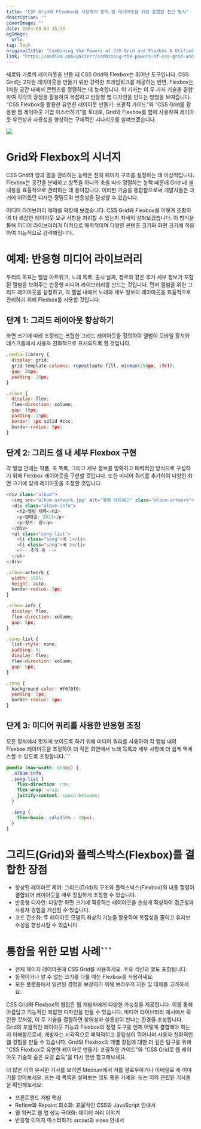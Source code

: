 ```yaml
---
title: "CSS Grid와 Flexbox를 사용해서 동적 웹 레이아웃을 위한 통합된 접근 방식"
description: ""
coverImage: ""
date: 2024-08-03 15:53
ogImage: 
  url: 
tag: Tech
originalTitle: "Combining the Powers of CSS Grid and Flexbox A Unified Approach for Dynamic Web Layouts"
link: "https://medium.com/@asierr/combining-the-powers-of-css-grid-and-flexbox-a-unified-approach-for-dynamic-web-layouts-bd2f7b470f5f"
---
```




세로와 가로의 레이아웃을 만들 때 CSS Grid와 Flexbox는 뛰어난 도구입니다. CSS Grid는 2차원 레이아웃을 만들기 위한 강력한 프레임워크를 제공하는 반면, Flexbox는 1차원 공간 내에서 콘텐츠를 정렬하는 데 능숙합니다. 이 기사는 이 두 가지 기술을 결합하여 각각의 장점을 활용하여 복잡하고 반응형 웹 디자인을 만드는 방법을 보여줍니다. “CSS Flexbox를 활용한 유연한 레이아웃 만들기: 포괄적 가이드”와 “CSS Grid를 활용한 웹 레이아웃 기법 마스터하기”를 토대로, Grid와 Flexbox를 함께 사용하여 레이아웃 유연성과 사용성을 향상하는 구체적인 시나리오를 살펴보겠습니다.

![](/assets/img/CombiningthePowersofCSSGridandFlexboxAUnifiedApproachforDynamicWebLayouts_0.png)

# Grid와 Flexbox의 시너지

CSS Grid의 행과 열을 관리하는 능력은 전체 페이지 구조를 설정하는 데 이상적입니다. Flexbox는 공간을 분배하고 항목을 하나의 축을 따라 정렬하는 능력 때문에 Grid 내 셀 내용을 효율적으로 관리하는 데 용이합니다. 이러한 기술을 통합함으로써 개발자들은 과거에 어려웠던 디자인 정밀도와 반응성을 달성할 수 있습니다.

<div class="content-ad"></div>

미디어 라이브러리 예제를 확장해 보겠습니다. CSS Grid와 Flexbox를 어떻게 조합하여 더 복잡한 레이아웃 요구 사항을 처리할 수 있는지 자세히 살펴보겠습니다. 이 방식을 통해 미디어 라이브러리가 미적으로 매력적이며 다양한 콘텐츠 크기와 화면 크기에 적응하여 기능적으로 강력해집니다.

# 예제: 반응형 미디어 라이브러리

우리의 목표는 앨범 아트워크, 노래 목록, 출시 날짜, 장르와 같은 추가 세부 정보가 포함된 앨범을 보여주는 반응형 미디어 라이브러리를 만드는 것입니다. 먼저 앨범을 위한 그리드 레이아웃을 설정하고, 각 앨범 내에서 노래와 세부 정보의 레이아웃을 효율적으로 관리하기 위해 Flexbox를 사용할 것입니다.

## 단계 1: 그리드 레이아웃 향상하기

<div class="content-ad"></div>

화면 크기에 따라 조정되는 복잡한 그리드 레이아웃을 정의하여 앨범이 모바일 장치와 데스크톱에서 사용자 친화적으로 표시되도록 할 것입니다.

```js
.media-library {
  display: grid;
  grid-template-columns: repeat(auto-fill, minmax(250px, 1fr));
  gap: 20px;
  padding: 20px;
}

.album {
  display: flex;
  flex-direction: column;
  gap: 10px;
  padding: 15px;
  border: 1px solid #ccc;
  border-radius: 5px;
}
```

## 단계 2: 그리드 셀 내 세부 Flexbox 구현

각 앨범 안에는 작품, 곡 목록, 그리고 세부 정보를 명확하고 매력적인 방식으로 구성하기 위해 Flexbox 레이아웃을 구현할 것입니다. 또한 미디어 쿼리를 추가하여 다양한 화면 크기에 맞게 레이아웃을 조정할 것입니다.

<div class="content-ad"></div>

```js
<div class="album">
  <img src="album-artwork.jpg" alt="앨범 아트워크" class="album-artwork">
  <div class="album-info">
    <h2>앨범 제목</h2>
    <p>발매일: 2023</p>
    <p>장르: 팝</p>
  </div>
  <ul class="song-list">
    <li class="song">곡 1</li>
    <li class="song">곡 2</li>
    <!-- 추가 곡 -->
  </ul>
</div>
```

```js
.album-artwork {
  width: 100%;
  height: auto;
  border-radius: 5px;
}

.album-info {
  display: flex;
  flex-direction: column;
  gap: 5px;
}

.song-list {
  list-style: none;
  padding: 0;
  display: flex;
  flex-direction: column;
  gap: 5px;
}

.song {
  background-color: #f0f0f0;
  padding: 5px;
  border-radius: 5px;
}
```

## 단계 3: 미디어 쿼리를 사용한 반응형 조정

모든 장치에서 멋지게 보이도록 하기 위해 미디어 쿼리를 사용하여 각 앨범 내의 Flexbox 레이아웃을 조정하여 더 작은 화면에서 노래 목록과 세부 사항에 더 쉽게 액세스할 수 있도록 조정합니다.```

<div class="content-ad"></div>

```css
@media (max-width: 600px) {
  .album-info,
  .song-list {
    flex-direction: row;
    flex-wrap: wrap;
    justify-content: space-between;
  }

  .song {
    flex-basis: calc(50% - 10px);
  }
}
```

# 그리드(Grid)와 플렉스박스(Flexbox)를 결합한 장점

- 향상된 레이아웃 제어: 그리드(Grid)의 구조와 플렉스박스(Flexbox)의 내용 정렬이 결합되어 레이아웃을 매우 정밀하게 조정할 수 있습니다.
- 반응형 디자인: 다양한 화면 크기에 적응하는 레이아웃을 손쉽게 작성하여 접근성과 사용자 경험을 개선할 수 있습니다.
- 코드 간소화: 두 레이아웃 모델의 최상의 기능을 활용하여 복잡성을 줄이고 유지보수성을 향상시킬 수 있습니다.

# 통합을 위한 모범 사례```

<div class="content-ad"></div>

- 전체 페이지 레이아웃에 CSS Grid를 사용하세요. 주요 섹션과 열도 포함됩니다.
- 동적이거나 알 수 없는 크기를 다룰 때는 Flexbox를 사용하세요.
- 모든 플랫폼에서 일관된 경험을 보장하기 위해 브라우저 지원 및 대체를 고려하세요.

CSS Grid와 Flexbox의 협업은 웹 개발자에게 다양한 가능성을 제공합니다. 이를 통해 아름답고 기능적인 복잡한 디자인을 만들 수 있습니다. 미디어 라이브러리 예시에서 확인한 것처럼, 이 두 기술을 결합하면 창의성과 실용성이 만나는 환경을 조성합니다. Grid의 포괄적인 레이아웃 기능과 Flexbox의 정렬 도구를 언제 어떻게 결합해야 하는지 이해함으로써, 개발자는 시각적으로 매력적이고 응답성이 뛰어나며 사용자 친화적인 웹 경험을 만들 수 있습니다. Grid와 Flexbox의 개별 강점에 대한 더 깊은 탐구를 위해 "CSS Flexbox로 유연한 레이아웃 만들기: 포괄적인 가이드"와 "CSS Grid로 웹 레이아웃 기술의 숨은 요령 습득"을 다시 한번 참고해보세요.

더 많은 이와 유사한 기사를 보려면 Medium에서 저를 팔로우하거나 이메일로 새 이야기를 받아보세요. 또는 제 목록을 살펴보는 것도 좋을 거예요. 또는 이와 관련된 기사들을 확인해보세요:

- 프론트엔드 개발 핵심
- Reflow와 Repaint 최소화: 효율적인 CSS와 JavaScript 안내서
- 웹 워커로 웹 앱 성능 극대화: 데이터 처리 이야기
- 반응형 이미지 마스터하기: srcset과 sizes 안내서
